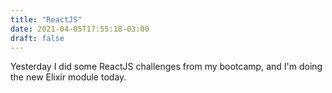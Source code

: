 ```yaml
---
title: "ReactJS"
date: 2021-04-05T17:55:18-03:00
draft: false
---
```


Yesterday I did some ReactJS challenges from my bootcamp,
and I'm doing the new Elixir module today.
